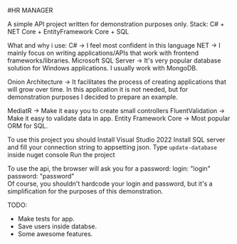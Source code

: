 ﻿#HR MANAGER

A simple API project written for demonstration purposes only.
Stack: C# + NET Core + EntityFramework Core + SQL

What and why i use:
C# -> I feel most confident in this language
NET -> I mainly focus on writing applications/APIs that work with frontend frameworks/libraries.
Microsoft SQL Server -> It's very popular database solution for Windows applications. I usually work with MongoDB.

Onion Architecture -> It facilitates the process of creating applications that will grow over time.   In this application it is not needed, but for demonstration purposes I decided to prepare an example.

MediatR -> Make it easy you to create small controllers
FluentValidation -> Make it easy to validate data in app.
Entity Framework Core -> Most popular ORM for SQL.

To use this project you should
Install Visual Studio 2022
Install SQL server and fill your connection string to appsetting json.
Type `update-database` inside nuget console
Run the project

To use the api, the browser will ask you for a password:
login: "login" 
password: "password"  
Of course, you shouldn't hardcode your login and password, but it's a simplification for the purposes of this demonstration.



TODO: 
* Make tests for app.
* Save users inside databse.
* Some awesome features.